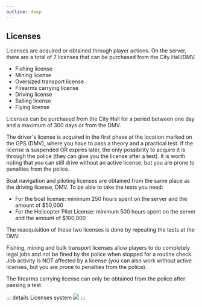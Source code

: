 ```yaml
---
outline: deep
---
```


## Licenses

Licenses are acquired or obtained through player actions. On the server, there are a total of 7 licenses that can be purchased from the City Hall/DMV.

- Fishing license 
- Mining license
- Oversized transport license 
- Firearms carrying license
- Driving license
- Sailing license
- Flying license

Licenses can be purchased from the City Hall for a period between one day and a maximum of 300 days or from the DMV.

The driver's license is acquired in the first phase at the location marked on the GPS (DMV), where you have to pass a theory and a practical test. If the license is suspended OR expires later, the only possibility to acquire it is through the police (they can give you the license after a test). It is worth noting that you can still drive without an active license, but you are prone to penalties from the police.

Boat navigation and piloting licenses are obtained from the same place as the driving license, DMV. To be able to take the tests you need:
- For the boat license: minimum 250 hours spent on the server and the amount of $50,000
- For the Helicopter Pilot License: minimum 500 hours spent on the server and the amount of $100,000

The reacquisition of these two licenses is done by repeating the tests at the DMV.

Fishing, mining and bulk transport licenses allow players to do completely legal jobs and not be fined by the police when stopped for a routine check. Job activity is NOT affected by a license (you can also work without active licenses, but you are prone to penalties from the police).

The firearms carrying license can only be obtained from the police after passing a test.

::: details Licenses system
  <img src="https://i.imgur.com/cc9nVTb.gif"/>
:::